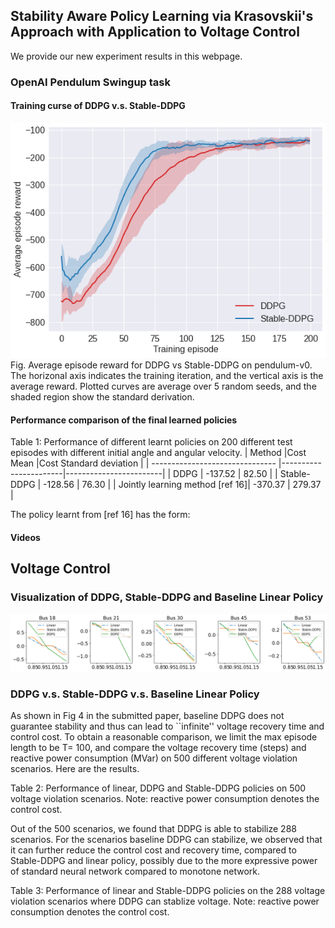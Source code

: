 ## Stability Aware Policy Learning via Krasovskii's Approach with Application to Voltage Control

We provide our new experiment results in this webpage.

### OpenAI Pendulum Swingup task

#### Training curse of DDPG v.s. Stable-DDPG
<img src="training.png" class="img-responsive" alt=""> </div>
Fig. Average episode reward for DDPG vs Stable-DDPG on pendulum-v0. The horizonal axis indicates the training iteration, and the vertical axis is the average reward. Plotted curves are average over 5 random seeds, and the shaded region show the standard derivation.

#### Performance comparison of the final learned policies

Table 1: Performance of different learnt policies on 200 different test episodes with different initial angle and angular velocity.
| Method                          |Cost Mean              |Cost Standard deviation |
| ------------------------------- |-----------------------|------------------------|
| DDPG                            | -137.52               |  82.50                 |
| Stable-DDPG                     | -128.56               |  76.30                 |
| Jointly learning method [ref 16]| -370.37               |  279.37                |

The policy learnt from [ref 16] has the form: 

#### Videos


## Voltage Control

### Visualization of DDPG, Stable-DDPG and Baseline Linear Policy
<img src="voltage_policy.png" class="img-responsive" alt=""> </div>

### DDPG v.s. Stable-DDPG v.s. Baseline Linear Policy

As shown in Fig 4 in the submitted paper, baseline DDPG does not guarantee stability and thus can lead to ``infinite'' voltage recovery time and control cost. To obtain a reasonable comparison, we limit the max episode length to be T= 100, and compare the voltage recovery time (steps) and reactive power consumption (MVar) on 500 different voltage violation scenarios. Here are the results.

Table 2: Performance of linear, DDPG and Stable-DDPG policies on 500 voltage violation scenarios. Note: reactive power consumption denotes the control cost.


Out of the 500 scenarios, we found that DDPG is able to stabilize 288 scenarios. For the scenarios baseline DDPG can stabilize, we observed that it can further reduce the control cost and recovery time, compared to Stable-DDPG and linear policy, possibly due to the more expressive power of standard neural network compared to monotone network.

Table 3: Performance of linear and Stable-DDPG policies on the 288 voltage violation scenarios where DDPG can stablize voltage. Note: reactive power consumption denotes the control cost.

